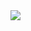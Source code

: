 <img src="https://user-images.githubusercontent.com/56709213/156948415-28ff8d3c-f6e0-4f49-96b9-b27544a7f632.png"/>

 




